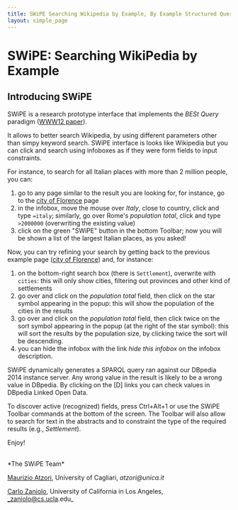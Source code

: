```yaml
---
title: SWiPE Searching Wikipedia by Example, By Example Structured Queries, BESt Query
layout: simple_page
---
```



# SWiPE: Searching WikiPedia by Example


## Introducing SWiPE
SWiPE is a research prototype interface that implements the _BESt Query_ paradigm ([WWW12 paper](http://www2012.wwwconference.org/proceedings/companion/p309.pdf)). 

It allows to better search Wikipedia, by using different parameters other than simpy keyword search.
SWiPE interface is looks like Wikipedia but you can click and search using infoboxes as if they were form fields to input constraints.

For instance, to search for all Italian places with more than 2 million people, you can:

1. go to any page similar to the result you are looking for, for instance, go to the [city of Florence](/wiki/Florence) page
2. in the infobox, move the mouse over _Italy_, close to country, click and type `=italy`; similarly, go over Rome's _population total_, click and type `>2000000` (overwriting the existing value)
3. click on the green "SWiPE" button in the bottom Toolbar; now you will be shown a list of the largest Italian places, as you asked!

Now, you can try refining your search by getting back to the previous example page ([city of Florence](/wiki/Florence)) and, for instance:

1. on the bottom-right search box (there is `Settlement`), overwrite with `cities`: this will only show cities, filtering out provinces and other kind of settlements
2. go over and click on the _population total_ field, then click on the star symbol appearing in the popup: this will show the population of the cities in the results
3. go over and click on the _population total_ field, then click twice on the sort symbol appearing in the popup (at the right of the star symbol): this will sort the results by the population size, by clicking twice the sort will be descending.
4. you can hide the infobox with the link _hide this infobox_ on the infobox description.

SWiPE dynamically generates a SPARQL query ran against our DBpedia 2014 instance server. Any wrong value in the result is likely to be a wrong value in DBpedia. By clicking on the [D] links you can check values in DBpedia Linked Open Data.

To discover active (recognized) fields, press Ctrl+Alt+1 or use the SWiPE Toolbar commands at the bottom of the screen. The Toolbar will also allow to search for text in the abstracts and to constraint the type of the required results (e.g., _Settlement_).

Enjoy!

<br/>
*The SWiPE Team*

[Maurizio Atzori](http://atzori.webofcode.org/), University of Cagliari, _atzori@unica.it_

[Carlo Zaniolo](http://www.cs.ucla.edu/~zaniolo/), University of California in Los Angeles, _zaniolo@cs.ucla.edu_

